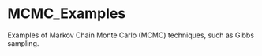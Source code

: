 MCMC_Examples
=============

Examples of Markov Chain Monte Carlo (MCMC) techniques, such as Gibbs sampling.
